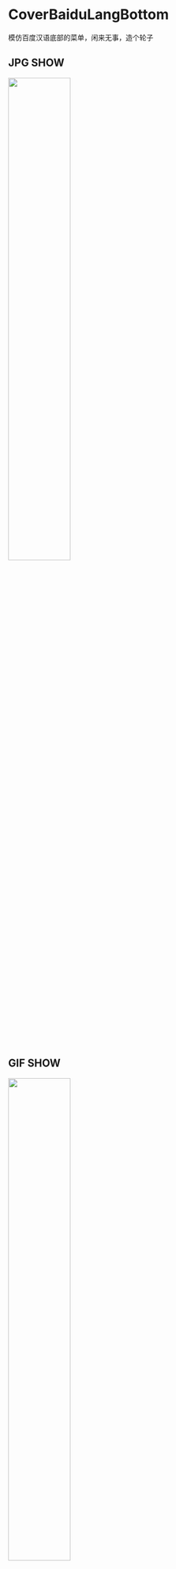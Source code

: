 # CoverBaiduLangBottom
模仿百度汉语底部的菜单，闲来无事，造个轮子

## JPG SHOW
<img src="https://github.com/negier/gifs/blob/master/CoverBaiduLangBottom.jpg" width="50%"/>

## GIF SHOW
<img src="https://github.com/negier/gifs/blob/master/CoverBaiduLangBottom.gif" width="50%"/>
